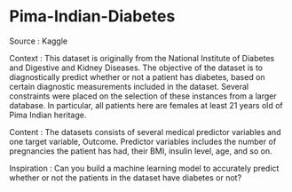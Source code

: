 # Pima-Indian-Diabetes
Source : Kaggle

Context : 
This dataset is originally from the National Institute of Diabetes and Digestive and Kidney Diseases. 
The objective of the dataset is to diagnostically predict whether or not a patient has diabetes, 
based on certain diagnostic measurements included in the dataset. 
Several constraints were placed on the selection of these instances from a larger database.
In particular, all patients here are females at least 21 years old of Pima Indian heritage.

Content : 
The datasets consists of several medical predictor variables and one target variable, Outcome. 
Predictor variables includes the number of pregnancies the patient has had, their BMI, insulin level, age, and so on.

Inspiration : 
Can you build a machine learning model to accurately predict whether or not the patients in the dataset have diabetes or not?

